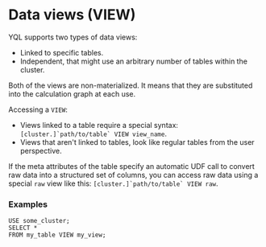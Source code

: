 # Data views (VIEW)

YQL supports two types of data views:

* Linked to specific tables.
* Independent, that might use an arbitrary number of tables within the cluster.

Both of the views are non-materialized. It means that they are substituted into the calculation graph at each use.

Accessing a `VIEW`:

* Views linked to a table require a special syntax: ```[cluster.]`path/to/table` VIEW view_name```.
* Views that aren't linked to tables, look like regular tables from the user perspective.

If the meta attributes of the table specify an automatic UDF call to convert raw data into a structured set of columns, you can access raw data using a special `raw` view like this: ```[cluster.]`path/to/table` VIEW raw```.

### Examples

```yql
USE some_cluster;
SELECT *
FROM my_table VIEW my_view;
```

